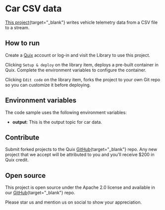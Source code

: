 # Car CSV data

[This project](https://github.com/quixio/quix-library/tree/main/python/sources/Car-Data){target="_blank"} writes vehicle telemetry data from a CSV file to a stream.

## How to run

Create a [Quix](https://portal.platform.quix.ai/self-sign-up?xlink=github) account or log-in and visit the Library to use this project.

Clicking `Setup & deploy` on the library item, deploys a pre-built container in Quix. Complete the environment variables to configure the container.

Clicking `Edit code` on the library item, forks the project to your own Git repo so you can customize it before deploying.

## Environment variables

The code sample uses the following environment variables:

- **output**: This is the output topic for car data.

## Contribute

Submit forked projects to the Quix [GitHub](https://github.com/quixio/quix-library){target="_blank"} repo. Any new project that we accept will be attributed to you and you'll receive $200 in Quix credit.

## Open source

This project is open source under the Apache 2.0 license and available in our [GitHub](https://github.com/quixio/quix-library){target="_blank"} repo.

Please star us and mention us on social to show your appreciation.

